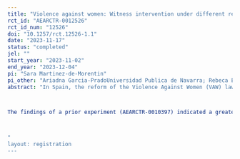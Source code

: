 ```yaml
---
title: "Violence against women: Witness intervention under different reporting options and violence scenarios."
rct_id: "AEARCTR-0012526"
rct_id_num: "12526"
doi: "10.1257/rct.12526-1.1"
date: "2023-11-17"
status: "completed"
jel: ""
start_year: "2023-11-02"
end_year: "2023-12-04"
pi: "Sara Martinez-de-Morentin"
pi_other: "Ariadna Garcia-PradoUniversidad Publica de Navarra; Rebeca EchavarriUniversidad Publica de Navarra; Fernanda  Gutierrez-NavratilUniversidad de Oviedo"
abstract: "In Spain, the reform of the Violence Against Women (VAW) law (Royal Decree-Law 9/2018) has introduced the possibitlity that individuals report instances of VAW without the necessity of involving the police or the court. This approach, termed "soft reporting," provides victims or witnesses with the option to report to social services. By doing so, they can access legal, economic, and psychological support without the obligation to disclose the identity of the aggressor. This approach is anticipated to streamline the reporting process, reducing costs, and eliminating barriers that may hinder reporting.

The findings of a prior experiment (AEARCTR-0010397) indicated a greater willingness among witnesses to intervene when presented with the soft reporting option as opposed to the hard reporting alternative. The present study endeavors to elucidate the difference in witnesses' intervention between the hard and soft reporting options when witnesses encounter different scenarios of VAW: one characterised by depicting physical violence and certainty, and another featuring heightened ambiguity and indications of psychological violence.. 

"
layout: registration
---
```


